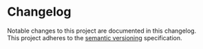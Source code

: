 # Changelog

Notable changes to this project are documented in this changelog.  
This project adheres to the [semantic versioning] specification.

[Semantic versioning]: https://semver.org
